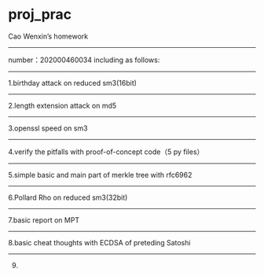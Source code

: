 # proj_prac
Cao Wenxin’s homework
*****
number：202000460034 
including as follows:
****************************************
1.birthday attack on reduced sm3(16bit)
****************************************
2.length extension attack on md5
****************************************
3.openssl speed on sm3
***************************************
4.verify the pitfalls with proof-of-concept code（5 py files）
*****************************************
5.simple basic and main part of merkle tree with rfc6962 
****************************************
6.Pollard Rho on reduced sm3(32bit)
******************************************
7.basic report on MPT
*********************************************
8.basic cheat thoughts with ECDSA of preteding Satoshi 
***********************************************
9.

